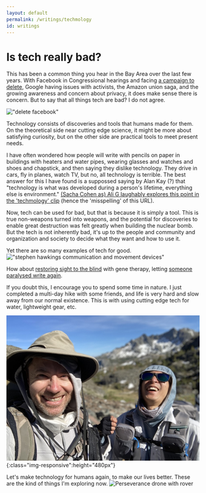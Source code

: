 ```yaml
---
layout: default
permalink: /writings/techmology
id: writings
---
```


# Is tech really bad?

This has been a common thing you hear in the Bay Area over the last few years. With Facebook in Congressional hearings and facing [a campaign to delete](https://moveme.berkeley.edu/project/deletefacebook/), Google having issues with activists, the Amazon union saga, and the growing awareness and concern about privacy, it does make sense there is concern. But to say that all things tech are bad? I do not agree.

!["delete facebook"](https://moveme.berkeley.edu/wp-content/uploads/2020/04/facebook-deleted.png)

Technology consists of discoveries and tools that humans made for them. On the theoretical side near cutting edge science, it might be more about satisfying curiosity, but on the other side are practical tools to meet present needs.

I have often wondered how people will write with pencils on paper in buildings with heaters and water pipes, wearing glasses and watches and shoes and chapstick, and then saying they dislike technology. They drive in cars, fly in planes, watch TV, but no, all technology is terrible. The best answer for this I have found is a suppossed saying by Alan Kay (?) that "technology is what was developed during a person's lifetime, everything else is environment." [(Sacha Cohen as) Ali G laughably explores this point in the 'techmology' clip](https://youtu.be/rMzSNzOQk-s?t=1) (hence the 'misspelling' of this URL).

Now, tech can be used for bad, but that is because it is simply a tool. This is true non-weapons turned into weapons, and the potential for discoveries to enable great destruction was felt greatly when building the nuclear bomb. But the tech is not inherently bad, it's up to the people and community and organization and society to decide what they want and how to use it.

Yet there are so many examples of tech for good.
!["stephen hawkings communication and movement devices"](https://s4.scoopwhoop.com/anj/hawking/078e662f-b9ac-4b01-8000-fea152a4ff9d.jpg)

How about [restoring sight to the blind](https://www.cnn.com/2021/05/25/europe/blind-sight-study-intl-scli-scn/index.html) with gene therapy, letting [someone paralysed write again](https://github.com/fwillett/handwritingBCI).

If you doubt this, I encourage you to spend some time in nature. I just completed a multi-day hike with some friends, and life is very hard and slow away from our normal existence. This is with using cutting edge tech for water, lightweight gear, etc.

![hiking with some technology](/assets/img/writings/tech/inyo.jpg 'Inyo National Forest'){:class="img-responsive":height="480px"}

Let's make technology for humans again, to make our lives better.
These are the kind of things I'm exploring now.
![Perseverance drone with rover](https://www.extremetech.com/wp-content/uploads/2016/06/MARS-_helicopter_Final15.jpg 'exploring Mars remotely')
